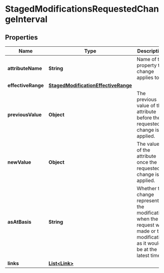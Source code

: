 

# StagedModificationsRequestedChangeInterval


## Properties

| Name | Type | Description | Notes |
|------------ | ------------- | ------------- | -------------|
|**attributeName** | **String** | Name of the property the change applies to. |  [optional] |
|**effectiveRange** | [**StagedModificationEffectiveRange**](StagedModificationEffectiveRange.md) |  |  [optional] |
|**previousValue** | **Object** | The previous value of the attribute before the requested change is applied. |  [optional] |
|**newValue** | **Object** | The value of the attribute once the requested change is applied. |  [optional] |
|**asAtBasis** | **String** | Whether the change represents the modification when the request was made or the modification as it would be at the latest time. |  [optional] |
|**links** | [**List&lt;Link&gt;**](Link.md) |  |  [optional] |



